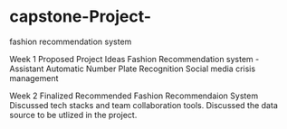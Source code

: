 # capstone-Project-
fashion recommendation system


Week 1 
Proposed Project Ideas
Fashion Recommendation system - Assistant
Automatic Number Plate Recognition
Social media crisis management

Week 2
Finalized Recommended Fashion Recommendaion System
Discussed tech stacks and team collaboration tools.
Discussed the data source to be utlized in the project.
